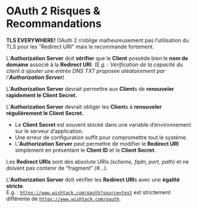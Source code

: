 # OAuth 2 Risques & Recommandations



**TLS EVERYWHERE!** OAuth 2 n’oblige malheureusement pas l’utilisation du TLS pour les "Redirect URI" mais le recommande fortement.

L'**Authorization Server** doit **vérifier** que le **Client** possède bien le **nom de domaine** associé à la **Redirect URI**. _\(E.g. : Vérification de la capacité du client à ajouter une entrée DNS TXT proposée aléatoirement par l'**Authorization Server**\)_

L'**Authorization Server** devrait permettre aux **Client**s de **renouveler rapidement le Client Secret.**

L'**Authorization Server** devrait obliger les **Client**s à **renouveler régulièrement le Client Secret.**

* Le **Client Secret** est souvent stocké dans une variable d’environnement sur le serveur d’application.
* Une erreur de configuration suffit pour compromettre tout le système.
* L'**Authorization Server** peut permettre de modifier le **Redirect URI** simplement en présentant le **Client ID** et le **Client Secret**.

Les **Redirect URIs** sont des absolute URIs _\(scheme, fqdn, port, path\)_ et ne doivent pas contenir de “fragment” _\(\#…\)_.

L'**Authorization Server** doit vérifier les **Redirect URI**s avec une **égalité stricte**.  
E.g. : [`https://www.wishtack.com/oauth?source=test`](https://www.wishtack.com/oauth?source=test) est strictement différente de [`https://www.wishtack.com/oauth`](https://www.wishtack.com/oauth).

